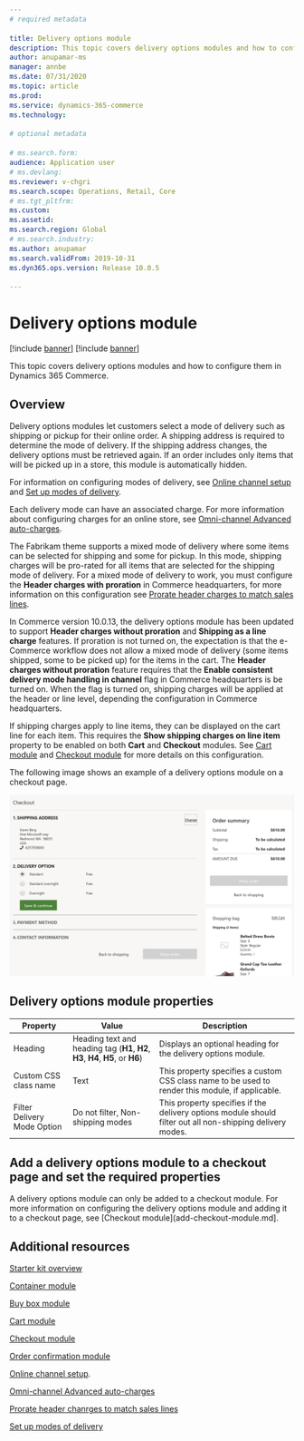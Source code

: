 ```yaml
---
# required metadata

title: Delivery options module
description: This topic covers delivery options modules and how to configure them in Dynamics 365 Commerce.
author: anupamar-ms
manager: annbe
ms.date: 07/31/2020
ms.topic: article
ms.prod: 
ms.service: dynamics-365-commerce
ms.technology: 

# optional metadata

# ms.search.form: 
audience: Application user
# ms.devlang: 
ms.reviewer: v-chgri
ms.search.scope: Operations, Retail, Core
# ms.tgt_pltfrm: 
ms.custom: 
ms.assetid: 
ms.search.region: Global
# ms.search.industry: 
ms.author: anupamar
ms.search.validFrom: 2019-10-31
ms.dyn365.ops.version: Release 10.0.5

---
```


# Delivery options module

[!include [banner](includes/banner.md)]
[!include [banner](includes/preview-banner.md)]

This topic covers delivery options modules and how to configure them in Dynamics 365 Commerce.

## Overview

Delivery options modules let customers select a mode of delivery such as shipping or pickup for their online order. A shipping address is required to determine the mode of delivery. If the shipping address changes, the delivery options must be retrieved again. If an order includes only items that will be picked up in a store, this module is automatically hidden. 

For information on configuring modes of delivery, see [Online channel setup](channel-setup-online.md) and [Set up modes of delivery](https://docs.microsoft.com/dynamicsax-2012/appuser-itpro/set-up-modes-of-delivery). 

Each delivery mode can have an associated charge. For more information about configuring charges for an online store, see [Omni-channel Advanced auto-charges](omni-auto-charges.md).

The Fabrikam theme supports a mixed mode of delivery where some items can be selected for shipping and some for pickup. In this mode, shipping charges will be pro-rated for all items that are selected for the shipping mode of delivery. For a mixed mode of delivery to work, you must configure the **Header charges with proration** in Commerce headquarters, for more information on this configuration see [Prorate header charges to match sales lines](pro-rate-charges-matching-lines.md).  

In Commerce version 10.0.13, the delivery options module has been updated to support **Header charges without proration** and **Shipping as a line charge** features. If proration is not turned on, the expectation is that the e-Commerce workflow does not allow a mixed mode of delivery (some items shipped, some to be picked up) for the items in the cart. The **Header charges without proration** feature requires that the **Enable consistent delivery mode handling in channel** flag in Commerce headquarters is be turned on. When the flag is turned on, shipping charges will be applied at the header or line level, depending the configuration in Commerce headquarters. 

If shipping charges apply to line items, they can be displayed on the cart line for each item. This requires the **Show shipping charges on line item** property to be enabled on both **Cart** and **Checkout** modules. See [Cart module](add-cart-module.md) and [Checkout module](add-checkout-module.md) for more details on this configuration.

The following image shows an example of a delivery options module on a checkout page.

![Example of a delivery options module on a checkout page](./media/ecommerce-deliveryoptions.PNG)

## Delivery options module properties

| Property | Value | Description |
|----------------|--------|-------------|
| Heading | Heading text and heading tag (**H1**, **H2**, **H3**, **H4**, **H5**, or **H6**) | Displays an optional heading for the delivery options module. |
| Custom CSS class name | Text | This property specifies a custom CSS class name to be used to render this module, if applicable. |
| Filter Delivery Mode Option | Do not filter, Non-shipping modes | This property specifies if the delivery options module should filter out all non-shipping delivery modes. |

## Add a delivery options module to a checkout page and set the required properties

A delivery options module can only be added to a checkout module. For more information on configuring the delivery options module and adding it to a checkout page, see [Checkout module](add-checkout-module.md].

## Additional resources

[Starter kit overview](starter-kit-overview.md)

[Container module](add-container-module.md)

[Buy box module](add-buy-box.md)

[Cart module](add-cart-module.md)

[Checkout module](add-checkout-module.md)

[Order confirmation module](order-confirmation-module.md)

[Online channel setup](channel-setup-online.md). 

[Omni-channel Advanced auto-charges](omni-auto-charges.md) 

[Prorate header chanrges to match sales lines](pro-rate-charges-matching-lines.md) 

[Set up modes of delivery](https://docs.microsoft.com/dynamicsax-2012/appuser-itpro/set-up-modes-of-delivery)

